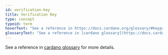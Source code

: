 ```yaml
---
id: verification-key
title: Verification Key
type: concept
typeid: term
hoverText: "See a reference in https://docs.cardano.org/glossary/#keypair for more details."
glossaryText: "See a reference in [cardano glossary](https://docs.cardano.org/glossary/#keypair) for more details."
---
```


See a reference in [cardano glossary](https://docs.cardano.org/glossary/#keypair) for more details.
